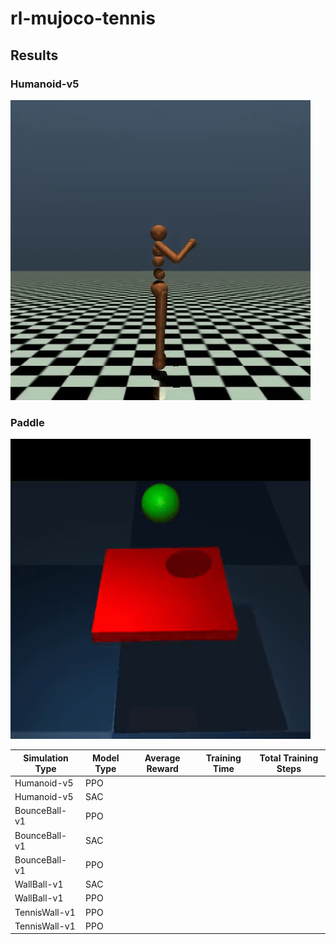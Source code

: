 # rl-mujoco-tennis

## Results

### Humanoid-v5

![](/Images/ppo_humanoid.gif)

### Paddle

![](/Images/sac_paddle.gif)

| Simulation Type | Model Type | Average Reward | Training Time | Total Training Steps |
|-----------------|------------|----------------|---------------|----------------------|
| Humanoid-v5     | PPO        |                |               |                      |
| Humanoid-v5     | SAC        |                |               |                      |
| BounceBall-v1   | PPO        |                |               |                      |
| BounceBall-v1   | SAC        |                |               |                      |
| BounceBall-v1   | PPO        |                |               |                      |
| WallBall-v1     | SAC        |                |               |                      |
| WallBall-v1     | PPO        |                |               |                      |
| TennisWall-v1   | PPO        |                |               |                      |
| TennisWall-v1   | PPO        |                |               |                      |
